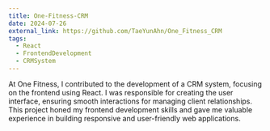 ```yaml
---
title: One-Fitness-CRM
date: 2024-07-26
external_link: https://github.com/TaeYunAhn/One_Fitness_CRM
tags:
  - React
  - FrontendDevelopment 
  - CRMSystem
---
```


At One Fitness, I contributed to the development of a CRM system, focusing on the frontend using React. I was responsible for creating the user interface, ensuring smooth interactions for managing client relationships. This project honed my frontend development skills and gave me valuable experience in building responsive and user-friendly web applications.

<!--more-->
